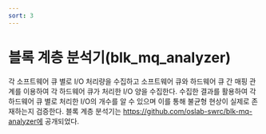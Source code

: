```yaml
---
sort: 3
---
```


# 블록 계층 분석기(blk_mq_analyzer)

각 소프트웨어 큐 별로 I/O 처리량을 수집하고 소프트웨어 큐와 하드웨어 큐 간 매핑 관계를 이용하여 각 하드웨어 큐가 처리한 I/O 양을 수집한다. 수집한 결과를 활용하여 각 하드웨어 큐 별로 처리한 I/O의 개수를 알 수 있으며 이를 통해 불균형 현상이 실제로 존재하는지 검증한다. 블록 계층 분석기는 https://github.com/oslab-swrc/blk-mq-analyzer에 공개되었다.
